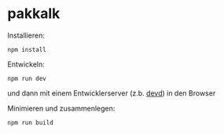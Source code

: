 # pakkalk

Installieren:
```
npm install
```

Entwickeln:
```
npm run dev
```
und dann mit einem Entwicklerserver (z.b. [devd](https://github.com/cortesi/devd)) in den Browser

Minimieren und zusammenlegen:
```
npm run build
```

